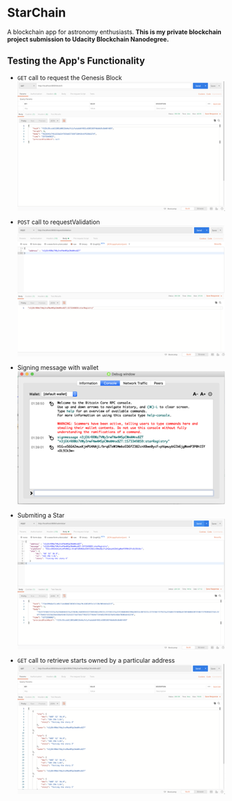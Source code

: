 # StarChain

A blockchain app for astronomy enthusiasts. __This is my private blockchain project submission to Udacity Blockchain Nanodegree.__ 

## Testing the App's Functionality
- `GET` call to request the Genesis Block
![GET request to call the Genesis Block](https://raw.githubusercontent.com/not-dalia/starchain/master/test_images/request-genesis-block.png)

- `POST` call to requestValidation
![POST call to requestValidation](https://raw.githubusercontent.com/not-dalia/starchain/master/test_images/request-validation.png)

- Signing message with wallet
![Signing message with wallet](https://raw.githubusercontent.com/not-dalia/starchain/master/test_images/sign-request.png)


- Submiting a Star
![Submiting a Star](https://raw.githubusercontent.com/not-dalia/starchain/master/test_images/submit-star.png)

- `GET` call to retrieve starts owned by a particular address
![GET call to retrieve starts owned by a particular address](https://raw.githubusercontent.com/not-dalia/starchain/master/test_images/request-stars-by-address.png)
